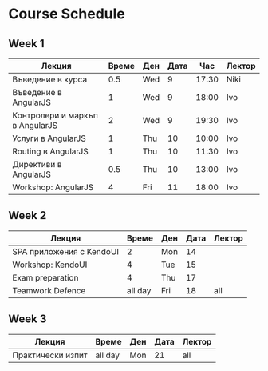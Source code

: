 # Course Schedule

## Week 1

| Лекция                          | Време   | Ден | Дата| Час   | Лектор |
|---------------------------------|---------|-----|-----|----   | ------ |
| Въведение в курса               | 0.5     | Wed | 9   | 17:30 | Niki   |
| Въведение в AngularJS           | 1       | Wed | 9   | 18:00 | Ivo    |
| Контролери и маркъп в AngularJS | 2       | Wed | 9   | 19:30 | Ivo    |
| Услуги в AngularJS              | 1       | Thu | 10  | 10:00 | Ivo    |
| Routing в AngularJS             | 1       | Thu | 10  | 11:30 | Ivo    |
| Директиви в AngularJS           | 0.5     | Thu | 10  | 13:00 | Ivo    |
| Workshop: AngularJS             | 4       | Fri | 11  | 18:00 | Ivo    |

## Week 2

| Лекция                          | Време   | Ден | Дата| Лектор |
|---------------------------------|---------|-----|-----|--------|
| SPA приложения с KendoUI        | 2       | Mon | 14  |        |
| Workshop: KendoUI               | 4       | Tue | 15  |        |
| Exam preparation                | 4       | Thu | 17  |        |
| Teamwork Defence                | all day | Fri | 18  | all    |

## Week 3

| Лекция                          | Време   | Ден | Дата| Лектор |
|---------------------------------|---------|-----|-----|--------|
| Практически изпит               | all day | Mon | 21  | all    |
